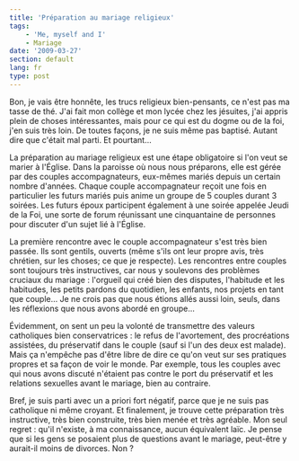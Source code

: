 ```yaml
---
title: 'Préparation au mariage religieux'
tags:
    - 'Me, myself and I'
    - Mariage
date: '2009-03-27'
section: default
lang: fr
type: post
---
```


Bon, je vais être honnête, les trucs religieux bien-pensants, ce n'est pas ma tasse de thé. J'ai fait mon collège et mon lycée chez les jésuites, j'ai appris plein de choses intéressantes, mais pour ce qui est du dogme ou de la foi, j'en suis très loin. De toutes façons, je ne suis même pas baptisé. Autant dire que c'était mal parti. Et pourtant…

<!-- more -->

La préparation au mariage religieux est une étape obligatoire si l'on veut se marier à l'Église. Dans la paroisse où nous nous préparons, elle est gérée par des couples accompagnateurs, eux-mêmes mariés depuis un certain nombre d'années. Chaque couple accompagnateur reçoit une fois en particulier les futurs mariés puis anime un groupe de 5 couples durant 3 soirées.
Les futurs époux participent également à une soirée appelée Jeudi de la Foi, une sorte de forum réunissant une cinquantaine de personnes pour discuter d'un sujet lié à l'Église.

La première rencontre avec le couple accompagnateur s'est très bien passée. Ils sont gentils, ouverts (même s'ils ont leur propre avis, très chrétien, sur les choses; ce que je respecte). Les rencontres entre couples sont toujours très instructives, car nous y soulevons des problèmes cruciaux du mariage&nbsp;: l'orgueil qui créé bien des disputes, l'habitude et les habitudes, les petits pardons du quotidien, les enfants, nos projets en tant que couple… Je ne crois pas que nous étions allés aussi loin, seuls, dans les réflexions que nous avons abordé en groupe…

Évidemment, on sent un peu la volonté de transmettre des valeurs catholiques bien conservatrices&nbsp;: le refus de l'avortement, des procréations assistées, du préservatif dans le couple (sauf si l'un des deux est malade). Mais ça n'empêche pas d'être libre de dire ce qu'on veut sur ses pratiques propres et sa façon de voir le monde. Par exemple, tous les couples avec qui nous avons discuté n'étaient pas contre le port du préservatif et les relations sexuelles avant le mariage, bien au contraire.

Bref, je suis parti avec un a priori fort négatif, parce que je ne suis pas catholique ni même croyant. Et finalement, je trouve cette préparation très instructive, très bien construite, très bien menée et très agréable. Mon seul regret&nbsp;: qu'il n'existe, à ma connaissance, aucun équivalent laïc. Je pense que si les gens se posaient plus de questions avant le mariage, peut-être y aurait-il moins de divorces. Non&nbsp;?